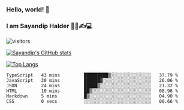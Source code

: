 ### Hello, world! 👋

### I am Sayandip Halder 👨‍💼✍💻

![visitors](https://visitor-badge.glitch.me/badge?page_id=sayandip18sayandip18&left_color=black&right_color=blue)

[![Sayandip's GitHub stats](https://github-readme-stats.vercel.app/api?username=sayandip18&show_icons=true&theme=tokyonight)](https://github.com/sayandip18/sayandip18)

[![Top Langs](https://github-readme-stats.vercel.app/api/top-langs/?username=sayandip18&langs_count=8&theme=dark)](https://github.com/sayandip18/sayandip18)


<!--START_SECTION:waka-->

```text
TypeScript   43 mins         █████████▒░░░░░░░░░░░░░░░   37.79 %
JavaScript   30 mins         ██████▓░░░░░░░░░░░░░░░░░░   26.06 %
JSON         24 mins         █████▒░░░░░░░░░░░░░░░░░░░   21.32 %
HTML         10 mins         ██▒░░░░░░░░░░░░░░░░░░░░░░   08.96 %
Markdown     5 mins          █▒░░░░░░░░░░░░░░░░░░░░░░░   04.90 %
CSS          0 secs          ░░░░░░░░░░░░░░░░░░░░░░░░░   00.66 %
```

<!--END_SECTION:waka-->

<!--
**sayandip18/sayandip18** is a ✨ _special_ ✨ repository because its `README.md` (this file) appears on your GitHub profile.

Here are some ideas to get you started:

- 🔭 I’m currently working on ...
- 🌱 I’m currently learning ...
- 👯 I’m looking to collaborate on ...
- 🤔 I’m looking for help with ...
- 💬 Ask me about ...
- 📫 How to reach me: ...
- 😄 Pronouns: ...
- ⚡ Fun fact: ...
-->
